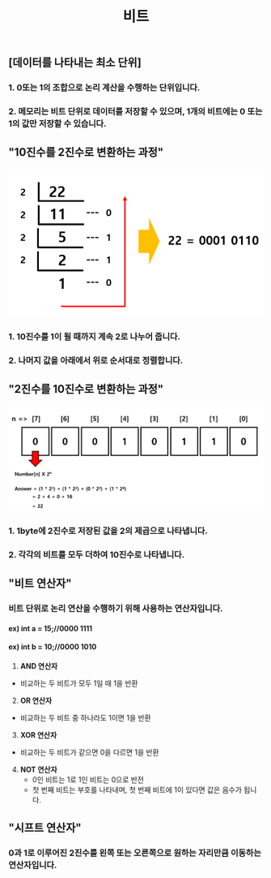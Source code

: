 ﻿---
layout: simple
title: "비트"
---

## [데이터를 나타내는 최소 단위] ##

### 1. 0또는 1의 조합으로 논리 계산을 수행하는 단위입니다.

### 2. 메모리는 비트 단위로 데이터를 저장할 수 있으며, 1개의 비트에는 0 또는 1의 값만 저장할 수 있습니다.<br>


## "10진수를 2진수로 변환하는 과정" ## 
#### ![](10to2.PNG) ####
### 1. 10진수를 1이 될 때까지 계속 2로 나누어 줍니다.
### 2. 나머지 값을 아래에서 위로 순서대로 정렬합니다.


## "2진수를 10진수로 변환하는 과정" ## 
#### ![](2to10.PNG) ####
### 1. 1byte에 2진수로 저장된 값을 2의 제곱으로 나타냅니다.
### 2. 각각의 비트를 모두 더하여 10진수로 나타냅니다.
   

## "비트 연산자" ##
### 비트 단위로 논리 연산을 수행하기 위해 사용하는 연산자입니다.
#### ex) int a = 15;//0000 1111  
#### ex) int b = 10;//0000 1010  


1. **AND 연산자**
- 비교하는 두 비트가 모두 1일 때 1을 반환

2. **OR 연산자**
- 비교하는 두 비트 중 하나라도 1이면 1을 반환

3. **XOR 연산자**
- 비교하는 두 비트가 같으면 0을 다르면 1을 반환

4. **NOT 연산자**
   - 0인 비트는 1로 1인 비트는 0으로 반전
   - 첫 번째 비트는 부호를 나타내며, 첫 번째 비트에 1이 있다면 값은 음수가 됩니다.


## "시프트 연산자" ##
### 0과 1로 이루어진 2진수를 왼쪽 또는 오른쪽으로 원하는 자리만큼 이동하는 연산자입니다.

